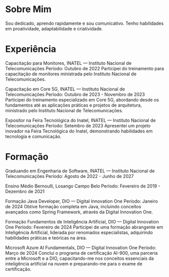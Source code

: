 # Sobre Mim
Sou dedicado, aprendo rapidamente e sou comunicativo. Tenho habilidades em proatividade, adaptabilidade e criatividade.

# Experiência
Capacitação para Monitores, INATEL — Instituto Nacional de Telecomunicações
Período: Outubro de 2022
Participei do treinamento para capacitação de monitores ministrada pelo Instituto Nacional de Telecomunicações.

Capacitação em Core 5G, INATEL — Instituto Nacional de Telecomunicações
Período: Outubro de 2023 - Novembro de 2023
Participei do treinamento especializado em Core 5G, abordando desde os fundamentos até as aplicações práticas e projetos de arquitetura, ministrado pelo Instituto Nacional de Telecomunicações.

Expositor na Feira Tecnológica do Inatel, INATEL — Instituto Nacional de Telecomunicações
Período: Setembro de 2023
Apresentei um projeto inovador na Feira Tecnológica do Inatel, demonstrando habilidades em tecnologia e comunicação.

# Formação
Graduando em Engenharia de Software, INATEL — Instituto Nacional de Telecomunicações
Período: Agosto de 2022 - Junho de 2027

Ensino Médio Bernoulli, Losango Campo Belo
Período: Fevereiro de 2019 - Dezembro de 2021

Formação Java Developer, DIO — Digital Innovation One
Período: Janeiro de 2024
Obtive formação completa em Java, incluindo conceitos avançados como Spring Framework, através da Digital Innovation One.

Formação Fundamentos de Inteligência Artificial, DIO — Digital Innovation One
Período: Fevereiro de 2024
Participei de uma formação abrangente em Inteligência Artificial, liderada por renomados especialistas, adquirindo habilidades práticas e teóricas na área.

Microsoft Azure AI Fundamentals, DIO — Digital Innovation One
Período: Março de 2024
Concluí o programa de certificação AI-900, uma parceria entre a Microsoft e a DIO, capacitando-me nos conceitos essenciais da inteligência artificial na nuvem e preparando-me para o exame de certificação.
